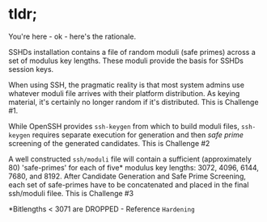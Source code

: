 # tldr;

You're here - ok - here's the rationale.

SSHDs installation contains a file of random moduli (safe primes) across a set of modulus key lengths.
These moduli provide the basis for SSHDs session keys.

When using SSH, the pragmatic reality is that most system admins use whatever moduli file
arrives with their platform distribution. As keying material, it's certainly no longer random if it's distributed.
This is Challenge #1.

While OpenSSH provides `ssh-keygen` from which to build moduli files,
`ssh-keygen` requires separate execution for generation and then _safe prime_
screening of the generated candidates.
This is Challenge #2

A well constructed `ssh/moduli` file will contain a sufficient (approximately 80)
'safe-primes' for each of five* modulus key lengths: 3072, 4096, 6144, 7680, and 8192.
After Candidate Generation and Safe Prime Screening, each set of safe-primes have to be concatenated and placed in the
final ssh/moduli filee.
This is Challenge #3

\*Bitlengths < 3071 are DROPPED - Reference `Hardening`





